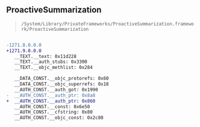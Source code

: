 ## ProactiveSummarization

> `/System/Library/PrivateFrameworks/ProactiveSummarization.framework/ProactiveSummarization`

```diff

-1271.8.0.0.0
+1271.9.0.0.0
   __TEXT.__text: 0x11d228
   __TEXT.__auth_stubs: 0x3300
   __TEXT.__objc_methlist: 0x284

   __DATA_CONST.__objc_protorefs: 0x60
   __DATA_CONST.__objc_superrefs: 0x18
   __AUTH_CONST.__auth_got: 0x1990
-  __AUTH_CONST.__auth_ptr: 0x8a8
+  __AUTH_CONST.__auth_ptr: 0x860
   __AUTH_CONST.__const: 0x6e50
   __AUTH_CONST.__cfstring: 0x80
   __AUTH_CONST.__objc_const: 0x2c80

```
